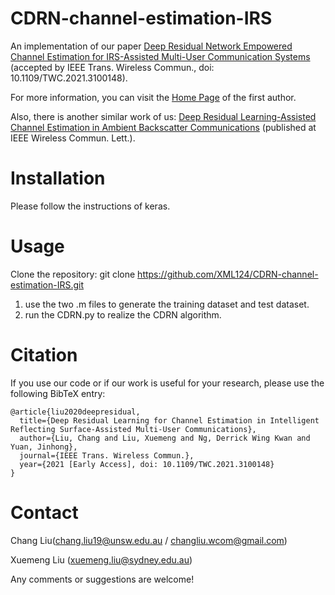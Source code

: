 # CDRN-channel-estimation-IRS
An implementation of our paper [Deep Residual Network Empowered Channel Estimation for IRS-Assisted Multi-User Communication Systems](https://arxiv.org/abs/2012.00241) (accepted by IEEE Trans. Wireless Commun., doi: 10.1109/TWC.2021.3100148).

For more information, you can visit the [Home Page](https://cliuwcom.weebly.com/) of the first author.

Also, there is another similar work of us: [Deep Residual Learning-Assisted Channel Estimation in Ambient Backscatter Communications](https://ieeexplore.ieee.org/document/9222226) (published at IEEE Wireless Commun. Lett.).

# Installation
Please follow the instructions of keras.

# Usage
Clone the repository:
git clone https://github.com/XML124/CDRN-channel-estimation-IRS.git

1. use the two .m files to generate the training dataset and test dataset.
2. run the CDRN.py to realize the CDRN algorithm.

# Citation
If you use our code or if our work is useful for your research, please use the following BibTeX entry:

    @article{liu2020deepresidual,
      title={Deep Residual Learning for Channel Estimation in Intelligent Reflecting Surface-Assisted Multi-User Communications},
      author={Liu, Chang and Liu, Xuemeng and Ng, Derrick Wing Kwan and Yuan, Jinhong},
      journal={IEEE Trans. Wireless Commun.},
      year={2021 [Early Access], doi: 10.1109/TWC.2021.3100148}
    }
    

# Contact
Chang Liu(chang.liu19@unsw.edu.au / changliu.wcom@gmail.com)

Xuemeng Liu (xuemeng.liu@sydney.edu.au)

Any comments or suggestions are welcome!
